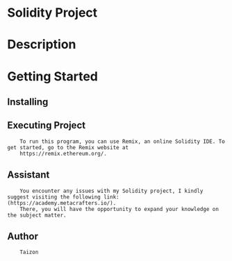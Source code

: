 # Solidity Project

# Description

# Getting Started 

## Installing 

## Executing Project
        To run this program, you can use Remix, an online Solidity IDE. To get started, go to the Remix website at 
        https://remix.ethereum.org/.

## Assistant
        You encounter any issues with my Solidity project, I kindly suggest visiting the following link: (https://academy.metacrafters.io/). 
        There, you will have the opportunity to expand your knowledge on the subject matter.

## Author 
        Taizon 
